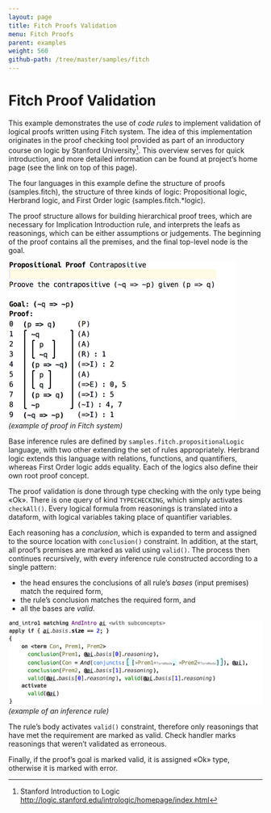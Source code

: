 ```yaml
---
layout: page
title: Fitch Proofs Validation
menu: Fitch Proofs
parent: examples
weight: 560
github-path: /tree/master/samples/fitch
---
```


# Fitch Proof Validation

This example demonstrates the use of *code rules* to implement validation of logical proofs written using Fitch system. The idea of this implementation originates in the proof checking tool provided as part of an inroductory course on logic by Stanford University[^inlog]. This overview serves for quick introduction, and more detailed information can be found at project’s home page (see the link on top of this page).

The four languages in this example define the structure of proofs (samples.fitch), the structure of three kinds of logic: Propositional logic, Herbrand logic, and First Order logic (samples.fitch.*logic). 

The proof structure allows for building hierarchical proof trees, which are necessary for Implication Introduction rule, and interprets the leafs as reasonings, which can be either assumptions or judgements. The beginning of the proof contains all the premises, and the final top-level node is the goal. 

![](img/ex-logic-contrapositive-450.png)  
_(example of proof in Fitch system)_

Base inference rules are defined by `samples.fitch.propositionalLogic` language, with two other extending the set of rules appropriately. Herbrand logic extends this language with relations, functions, and quantifiers, whereas First Order logic adds equality. Each of the logics also define their own root proof concept. 

The proof validation is done through type checking with the only type being «Ok». There is one query of kind `TYPECHECKING`, which simply activates `checkAll()`. Every logical formula from reasonings is translated into a dataform, with logical variables taking place of quantifier variables. 

Each reasoning has a *conclusion*, which is expanded to term and assigned to the source location with `conclusion()` constraint. In addition, at the start, all proof’s premises are marked as valid using `valid()`. The process then continues recursively, with every inference rule constructed according to a single pattern: 
- the head ensures the conclusions of all rule’s *bases* (input premises) match the required form, 
- the rule’s conclusion matches the required form, and
- all the bases are *valid*.

![](img/ex-logic-andintro-650.png)  
_(example of an inference rule)_

The rule’s body activates `valid()` constraint, therefore only reasonings that have met the requirement are marked as valid. Check handler marks reasonings that weren’t validated as erroneous. 

Finally, if the proof’s goal is marked valid, it is assigned «Ok» type, otherwise it is marked with error. 


[^inlog]: Stanford Introduction to Logic http://logic.stanford.edu/intrologic/homepage/index.html
